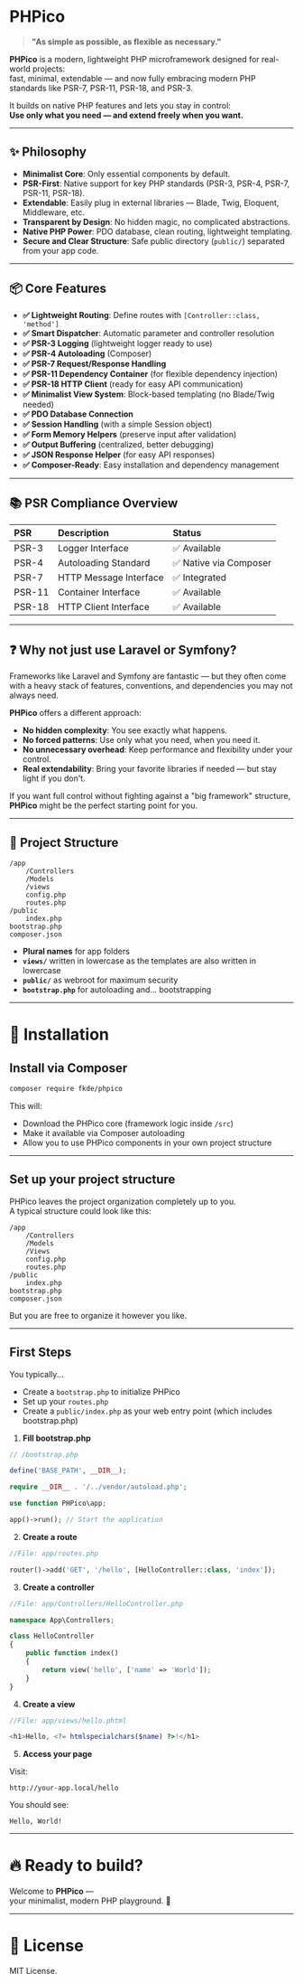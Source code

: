 # PHPico

> **"As simple as possible, as flexible as necessary."**

**PHPico** is a modern, lightweight PHP microframework designed for real-world projects:  
fast, minimal, extendable — and now fully embracing modern PHP standards like PSR-7, PSR-11, PSR-18, and PSR-3.

It builds on native PHP features and lets you stay in control:  
**Use only what you need — and extend freely when you want.**

---

## ✨ Philosophy

- **Minimalist Core**: Only essential components by default.
- **PSR-First**: Native support for key PHP standards (PSR-3, PSR-4, PSR-7, PSR-11, PSR-18).
- **Extendable**: Easily plug in external libraries — Blade, Twig, Eloquent, Middleware, etc.
- **Transparent by Design**: No hidden magic, no complicated abstractions.
- **Native PHP Power**: PDO database, clean routing, lightweight templating.
- **Secure and Clear Structure**: Safe public directory (`public/`) separated from your app code.

---

## 📦 Core Features

- **✅ Lightweight Routing**: Define routes with `[Controller::class, 'method']`
- **✅ Smart Dispatcher**: Automatic parameter and controller resolution
- **✅ PSR-3 Logging** (lightweight logger ready to use)
- **✅ PSR-4 Autoloading** (Composer)
- **✅ PSR-7 Request/Response Handling**
- **✅ PSR-11 Dependency Container** (for flexible dependency injection)
- **✅ PSR-18 HTTP Client** (ready for easy API communication)
- **✅ Minimalist View System**: Block-based templating (no Blade/Twig needed)
- **✅ PDO Database Connection**
- **✅ Session Handling** (with a simple Session object)
- **✅ Form Memory Helpers** (preserve input after validation)
- **✅ Output Buffering** (centralized, better debugging)
- **✅ JSON Response Helper** (for easy API responses)
- **✅ Composer-Ready**: Easy installation and dependency management

---

## 📚 PSR Compliance Overview

| PSR | Description | Status |
|:---|:---|:---|
| PSR-3 | Logger Interface | ✅ Available |
| PSR-4 | Autoloading Standard | ✅ Native via Composer |
| PSR-7 | HTTP Message Interface | ✅ Integrated |
| PSR-11 | Container Interface | ✅ Available |
| PSR-18 | HTTP Client Interface | ✅ Available |


---

## ❓ Why not just use Laravel or Symfony?

Frameworks like Laravel and Symfony are fantastic — but they often come with a heavy stack of features, conventions, and dependencies you may not always need.

**PHPico** offers a different approach:

- **No hidden complexity**: You see exactly what happens.
- **No forced patterns**: Use only what you need, when you need it.
- **No unnecessary overhead**: Keep performance and flexibility under your control.
- **Real extendability**: Bring your favorite libraries if needed — but stay light if you don't.

If you want full control without fighting against a "big framework" structure,  
**PHPico** might be the perfect starting point for you.

---

## 📂 Project Structure

```
/app
    /Controllers
    /Models
    /views
    config.php
    routes.php
/public
    index.php
bootstrap.php
composer.json
```

- **Plural names** for app folders
- **`views/`** written in lowercase as the templates are also written in lowercase
- **`public/`** as webroot for maximum security
- **`bootstrap.php`** for autoloading and... bootstrapping

---

# 📢 Installation

## Install via Composer

```bash
composer require fkde/phpico
```

This will:

- Download the PHPico core (framework logic inside `/src`)
- Make it available via Composer autoloading
- Allow you to use PHPico components in your own project structure

---

## Set up your project structure

PHPico leaves the project organization completely up to you.  
A typical structure could look like this:

```
/app
    /Controllers
    /Models
    /Views
    config.php
    routes.php
/public
    index.php
bootstrap.php
composer.json
```

But you are free to organize it however you like.

---

## First Steps

You typically...

- Create a `bootstrap.php` to initialize PHPico
- Set up your `routes.php`
- Create a `public/index.php` as your web entry point (which includes bootstrap.php)

1. **Fill bootstrap.php**

```php
// /bootstrap.php

define('BASE_PATH', __DIR__);

require __DIR__ . '/../vendor/autoload.php';

use function PHPico\app;

app()->run(); // Start the application
```

2. **Create a route**

```php
//File: app/routes.php

router()->add('GET', '/hello', [HelloController::class, 'index']);
```

3. **Create a controller**

```php
//File: app/Controllers/HelloController.php

namespace App\Controllers;

class HelloController
{
    public function index()
    {
        return view('hello', ['name' => 'World']);
    }
}
```

4. **Create a view**

```php
//File: app/views/hello.phtml

<h1>Hello, <?= htmlspecialchars($name) ?>!</h1>
```

5. **Access your page**

Visit:
```
http://your-app.local/hello
```

You should see:

```
Hello, World!
```

---

# 🔥 Ready to build?

Welcome to **PHPico** —  
your minimalist, modern PHP playground. 🚀

---

# 🙌 License

MIT License.